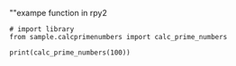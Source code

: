 ""exampe function in rpy2

```pythob
# import library
from sample.calcprimenumbers import calc_prime_numbers

print(calc_prime_numbers(100))

```
